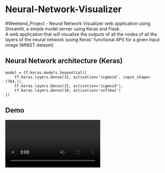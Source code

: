 # Neural-Network-Visualizer
#Weekend_Project - Neural Network Visualizer web application using Streamlit, a simple model server using Keras and Flask.  
A web application that will visualize the outputs of all the nodes of all the layers of the neural network (using Keras' functional API) for a given input image (MNIST dataset)

## Neural Network architecture (Keras)
```
model = tf.keras.models.Sequential([
    tf.keras.layers.Dense(32, activation='sigmoid', input_shape=(784,)),
    tf.keras.layers.Dense(32, activation='sigmoid'),
    tf.keras.layers.Dense(10, activation='softmax')
])
```  

## Demo
![](Demo.mp4)
